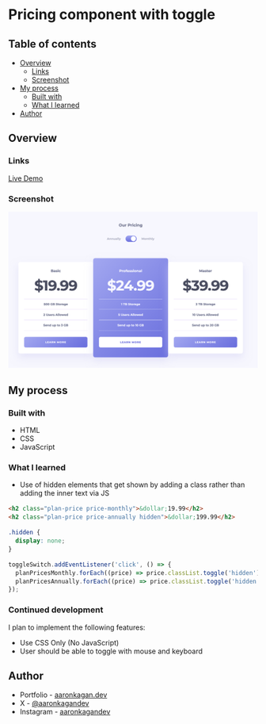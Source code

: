 # Pricing component with toggle

## Table of contents

- [Overview](#overview)
  - [Links](#links)
  - [Screenshot](#screenshot)
- [My process](#my-process)
  - [Built with](#built-with)
  - [What I learned](#what-i-learned)
- [Author](#author)

## Overview

### Links

[Live Demo](https://aaronkagandev-pricingwithtoggle.netlify.app/)

### Screenshot

![Pricing component](./images/desktop-view.png)

## My process

### Built with

- HTML
- CSS
- JavaScript

### What I learned

- Use of hidden elements that get shown by adding a class rather than adding the inner text via JS

```html
<h2 class="plan-price price-monthly">&dollar;19.99</h2>
<h2 class="plan-price price-annually hidden">&dollar;199.99</h2>
```

```css
.hidden {
  display: none;
}
```

```js
toggleSwitch.addEventListener('click', () => {
  planPricesMonthly.forEach((price) => price.classList.toggle('hidden'));
  planPricesAnnually.forEach((price) => price.classList.toggle('hidden'));
});
```

### Continued development

I plan to implement the following features:

- Use CSS Only (No JavaScript)
- User should be able to toggle with mouse and keyboard

<!-- ### Useful resources

- [Example resource 1](https://www.example.com) - This helped me for XYZ reason. I really liked this pattern and will use it going forward.
- [Example resource 2](https://www.example.com) - This is an amazing article which helped me finally understand XYZ. I'd recommend it to anyone still learning this concept. -->

## Author

- Portfolio - [aaronkagan.dev](https://www.aaronkagan.dev)
- X - [@aaronkagandev](https://www.twitter.com/aaronkagandev)
- Instagram - [aaronkagandev](https://www.instagram.com/aaronkagandev/)
